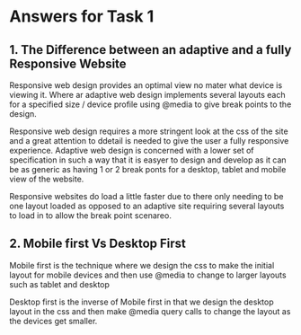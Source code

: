 # Answers for Task 1

## 1. The Difference between an adaptive and a fully Responsive Website

Responsive web design provides an optimal view no mater what device is viewing it. Where ar adaptive web design implements several layouts each for a specified size / device profile using @media to give break points to the design.

Responsive web design requires a more stringent look at the css of the site and a great attention to ddetail is needed to give the user a fully responsive experience. Adaptive web design is concerned with a lower set of specification in such a way that it is easyer to design and develop as it can be as generic as having 1 or 2 break ponts for a desktop, tablet and mobile view of the website.

Responsive websites do load a little faster due to there only needing to be one layout loaded as opposed to an adaptive site requiring several layouts to load in to allow the break point scenareo.

## 2. Mobile first Vs Desktop First

Mobile first is the technique where we design the css to make the initial layout for mobile devices and then use @media to change to larger layouts such as tablet and desktop

Desktop first is the inverse of Mobile first in that we design the desktop layout in the css and then make @media query calls to change the layout as the devices get smaller.
